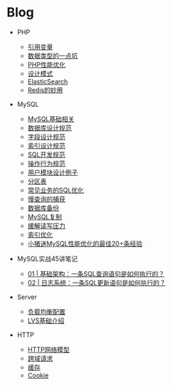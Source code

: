 # Blog
- PHP
  - [引用变量](https://github.com/ltf9651/Blog/blob/master/PHP/ReferenceVariables.md)
  - [数据类型的一点坑](https://github.com/ltf9651/Blog/blob/master/PHP/Tips.md)
  - [PHP性能优化](https://github.com/ltf9651/Blog/blob/master/PHP/PerformanceOptimization.md)
  - [设计模式](https://github.com/ltf9651/PHP-DesignPatterns)
  - [ElasticSearch](https://github.com/ltf9651/Blog/blob/master/PHP/ElasticSearch.md)
  - [Redis的妙用](https://www.toutiao.com/a6644418545998365191/?tt_from=mobile_qq&utm_campaign=client_share&timestamp=1547033403&app=news_article_lite&utm_source=mobile_qq&iid=56654969600&utm_medium=toutiao_android&group_id=6644418545998365191)

- MySQL
  - [MySQL基础相关](https://github.com/ltf9651/Blog/blob/master/MySQL/Term.md)
  - [数据库设计规范](https://github.com/ltf9651/Blog/blob/master/MySQL/DatabaseDesignNorms.md)
  - [字段设计规范](https://github.com/ltf9651/Blog/blob/master/MySQL/ColumnDesignNorms.md)
  - [索引设计规范](https://github.com/ltf9651/Blog/blob/master/MySQL/IndexDesignNorms.md)
  - [SQL开发规范](https://github.com/ltf9651/Blog/blob/master/MySQL/SQLDevelopmentNorms.md)
  - [操作行为规范](https://github.com/ltf9651/Blog/blob/master/MySQL/OperationNorms.md)
  - [用户模块设计例子](https://github.com/ltf9651/Blog/blob/master/MySQL/UserModuleDesign.md)
  - [分区表](https://github.com/ltf9651/Blog/blob/master/MySQL/PartitionTable.md)
  - [常见业务的SQL优化](https://github.com/ltf9651/Blog/blob/master/MySQL/UsualImprovement.md)
  - [慢查询的捕获](https://github.com/ltf9651/Blog/blob/master/MySQL/CatchSlowSQL.md)
  - [数据库备份](https://github.com/ltf9651/Blog/blob/master/MySQL/MySQLBak.md)
  - [MySQL复制](https://github.com/ltf9651/Blog/blob/master/MySQL/MySQLMS.md)
  - [缓解读写压力](https://github.com/ltf9651/Blog/blob/master/MySQL/RelievePressure.md)
  - [索引优化](https://github.com/ltf9651/Blog/blob/master/MySQL/BTreeHash.md)
  - [小猪迷MySQL性能优化的最佳20+条经验](https://m.xiaozhumi.com/mysql/75.html)

- MySQL实战45讲笔记
  - [01 | 基础架构：一条SQL查询语句是如何执行的？](https://github.com/ltf9651/Blog/blob/master/MySQL45/01.md)
  - [02 | 日志系统：一条SQL更新语句是如何执行的？](https://github.com/ltf9651/Blog/blob/master/MySQL45/01.md)

- Server
  - [负载均衡配置](https://github.com/ltf9651/Blog/blob/master/Server/LoadBalancingConfigInNginx.md)
  - [LVS基础介绍](https://github.com/ltf9651/Blog/blob/master/Server/LVS.md)

- HTTP
  - [HTTP网络模型](https://github.com/ltf9651/Blog/blob/master/HTTP/FiveLayers.md)
  - [跨域请求](https://github.com/ltf9651/Blog/blob/master/HTTP/CORS.md)
  - [缓存](https://github.com/ltf9651/Blog/blob/master/HTTP/Cache.md)
  - [Cookie](https://github.com/ltf9651/Blog/blob/master/HTTP/Cookie.md)